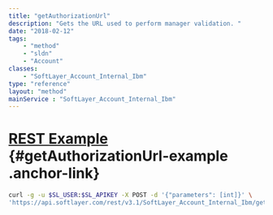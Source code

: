 ```yaml
---
title: "getAuthorizationUrl"
description: "Gets the URL used to perform manager validation. "
date: "2018-02-12"
tags:
    - "method"
    - "sldn"
    - "Account"
classes:
    - "SoftLayer_Account_Internal_Ibm"
type: "reference"
layout: "method"
mainService : "SoftLayer_Account_Internal_Ibm"
---
```


# [REST Example](#getAuthorizationUrl-example) <a href="/article/rest/"><i class="fas fa-question"></i></a> {#getAuthorizationUrl-example .anchor-link} 
```bash
curl -g -u $SL_USER:$SL_APIKEY -X POST -d '{"parameters": [int]}' \
'https://api.softlayer.com/rest/v3.1/SoftLayer_Account_Internal_Ibm/getAuthorizationUrl'
```
